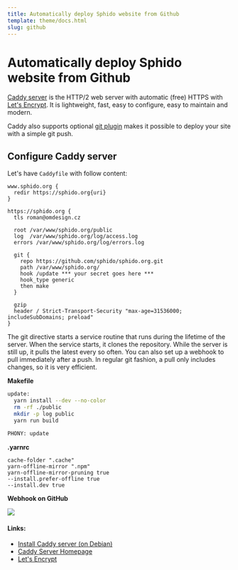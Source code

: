 ```yaml
---
title: Automatically deploy Sphido website from Github
template: theme/docs.html
slug: github
---
```


# Automatically deploy Sphido website from Github

[Caddy server](https://caddyserver.com/) is the HTTP/2 web server with automatic (free) 
HTTPS with [Let's Encrypt](https://letsencrypt.org/). It is lightweight, fast, 
easy to configure, easy to maintain and modern.

Caddy also supports optional [git plugin](https://caddyserver.com/docs/http.git) makes 
it possible to deploy your site with a simple git push. 

## Configure Caddy server

Let's have `Caddyfile` with follow content:
 
```
www.sphido.org {
  redir https://sphido.org{uri}
}

https://sphido.org {	
  tls roman@omdesign.cz

  root /var/www/sphido.org/public
  log  /var/www/sphido.org/log/access.log
  errors /var/www/sphido.org/log/errors.log

  git {
    repo https://github.com/sphido/sphido.org.git
    path /var/www/sphido.org/
    hook /update *** your secret goes here ***
    hook_type generic
    then make
  }

  gzip
  header / Strict-Transport-Security "max-age=31536000; includeSubDomains; preload"
}
```

The git directive starts a service routine that runs during the lifetime of the server. 
When the service starts, it clones the repository. While the server is still up, 
it pulls the latest every so often. You can also set up a webhook to 
pull immediately after a push. In regular git fashion, a pull only includes 
changes, so it is very efficient. 

**Makefile**

```bash
update:
  yarn install --dev --no-color
  rm -rf ./public
  mkdir -p log public
  yarn run build
  
PHONY: update
```

**.yarnrc** 

```
cache-folder ".cache"
yarn-offline-mirror ".npm"
yarn-offline-mirror-pruning true
--install.prefer-offline true
--install.dev true
```

**Webhook on GitHub**

<img src="/docs/github.webhook.png" class="img-fluid mx-auto mb-5 border d-block" />

#### Links:

* [Install Caddy server (on Debian)](/docs/caddy)
* [Caddy Server Homepage](https://caddyserver.com/)
* [Let's Encrypt](https://letsencrypt.org/)